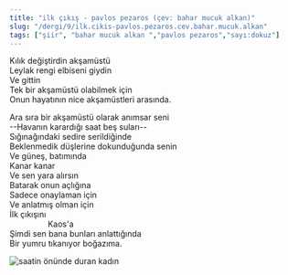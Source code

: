 ```yaml
---
title: "ilk çıkış - pavlos pezaros (çev: bahar mucuk alkan)"
slug: "/dergi/9/ilk.cikis-pavlos.pezaros.cev.bahar.mucuk.alkan"
tags: ["şiir", "bahar mucuk alkan ","pavlos pezaros","sayı:dokuz"]
---
```


Kılık değiştirdin akşamüstü  
Leylak rengi elbiseni giydin\
Ve gittin\
Tek bir akşamüstü olabilmek için\
Onun hayatının nice akşamüstleri arasında.

Ara sıra bir akşamüstü olarak anımsar seni\
--Havanın karardığı saat beş suları--\
Sığınağındaki sedire serildiğinde\
Beklenmedik düşlerine dokunduğunda senin\
Ve güneş, batımında\
Kanar kanar\
Ve sen yara alırsın\
Batarak onun açlığına\
Sadece onaylaman için\
Ve anlatmış olman için\
İlk çıkışını\
                 Kaos'a\
Şimdi sen bana bunları anlattığında\
Bir yumru tıkanıyor boğazıma.

![saatin önünde duran kadın](/img/99.27.jpg)